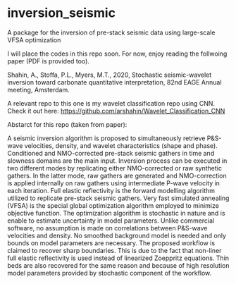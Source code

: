 # inversion_seismic

A package for the inversion of pre-stack seismic data using large-scale VFSA optimization 

I will place the codes in this repo soon. For now, enjoy reading the follwoing paper (PDF is provided too). 

Shahin, A., Stoffa, P.L., Myers, M.T., 2020, Stochastic seismic-wavelet inversion toward carbonate quantitative interpretation, 82nd EAGE Annual meeting, Amsterdam. 

A relevant repo to this one is my wavelet classification repo using CNN. Check it out here: https://github.com/arshahin/Wavelet_Classification_CNN

Abstarct for this repo (taken from paper): 

A seismic inversion algorithm is proposed to simultaneously retrieve P&S-wave velocities, density, and wavelet characteristics (shape and phase). Conditioned and NMO-corrected pre-stack seismic gathers in time and slowness domains are the main input. Inversion process can be executed in two different modes by replicating either NMO-corrected or raw synthetic gathers. In the latter mode, raw gathers are generated and NMO-correction is applied internally on raw gathers using intermediate P-wave velocity in each iteration. Full elastic reflectivity is the forward modelling algorithm utilized to replicate pre-stack seismic gathers. Very fast simulated annealing (VFSA) is the special global optimization algorithm employed to minimize objective function. The optimization algorithm is stochastic in nature and is enable to estimate uncertainty in model parameters. Unlike commercial software, no assumption is made on correlations between P&S-wave velocities and density. No smoothed background model is needed and only bounds on model parameters are necessary. The proposed workflow is claimed to recover sharp boundaries. This is due to the fact that non-liner full elastic reflectivity is used instead of linearized Zoeppritz equations. Thin beds are also recovered for the same reason and because of high resolution model parameters provided by stochastic component of the workflow.
